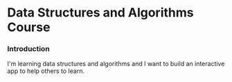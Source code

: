 # Data Structures and Algorithms Course

### Introduction
I'm learning data structures and algorithms and I want to build an interactive app to help others to learn.

### 